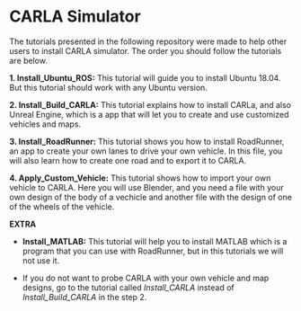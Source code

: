 # CARLA Simulator

The tutorials presented in the following repository were made to help other users to install CARLA simulator. The order you should follow the tutorials are below. 

**1. Install_Ubuntu_ROS:** This tutorial will guide you to install Ubuntu 18.04. But this tutorial should work with any Ubuntu version. 

**2. Install_Build_CARLA:** This tutorial explains how to install CARLa, and also Unreal Engine, which is a app that will let you to create and use customized vehicles and maps. 

**3. Install_RoadRunner:** This tutorial shows you how to install RoadRunner, an app to create your own lanes to drive your own vehicle. In this file, you will also learn how to create one road and to export it to CARLA.

**4. Apply_Custom_Vehicle:** This tutorial shows how to import your own vehicle to CARLA. Here you will use Blender, and you need a file with your own design of the body of a vechicle and another file with the design of one of the wheels of the vehicle. 

**EXTRA** 

* **Install_MATLAB:** This tutorial will help you to install MATLAB which is a program that you can use with RoadRunner, but in this tutorials we will not use it. 

* If you do not want to probe CARLA with your own vehicle and map designs, go to the tutorial called *Install_CARLA* instead of *Install_Build_CARLA* in the step 2.
